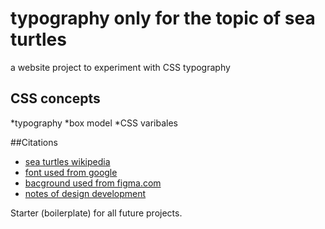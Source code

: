 # typography only for the topic of sea turtles



a website project to experiment with CSS typography

## CSS concepts
*typography
*box model
*CSS varibales

##Citations

* [sea turtles wikipedia](https://en.wikipedia.org/wiki/Sea_turtle)
* [font used from google](https://fonts.google.com/specimen/Poetsen+One?query=poets)
* [bacground used from figma.com](figma.com)
* [notes of design development](https://www.figma.com/design/Lxhvw3TnZ6ojvUuvZAwdok/art-direction-for-sea-turtles-(KeithR)?node-id=0-1&t=Z2sdF4dt4EnQ6TK1-0)

Starter (boilerplate) for all future projects.